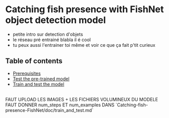 # Catching fish presence with FishNet object detection model
- petite intro sur detection d'objets 
- le réseau pré entrainé blabla il é cool
- tu peux aussi l'entrainer toi même et voir ce que ça fait p'tit curieux


## Table of contents
* <a href='doc/Prerequisites.md'>Prerequisites</a><br>
* <a href='doc/test.md'>Test the pre-trained model</a><br> 
* <a href='doc/train_and_test.md'>Train and test the model</a><br>
<br>
FAUT UPLOAD LES IMAGES + LES FICHIERS VOLUMINEUX DU MODELE<br>
FAUT DONNER num_steps ET num_examples DANS `Catching-fish-presence-FishNet/doc/train_and_test.md`

